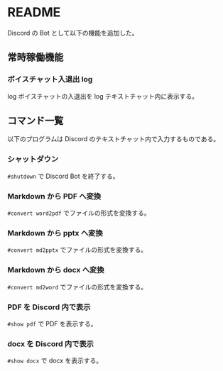 # README

Discord の Bot として以下の機能を追加した。

## 常時稼働機能

### ボイスチャット入退出 log

log ボイスチャットの入退出を log テキストチャット内に表示する。

## コマンド一覧

以下のプログラムは Discord のテキストチャット内で入力するものである。

### シャットダウン

`#shutdown` で Discord Bot を終了する。

### Markdown から PDF へ変換

`#convert word2pdf` でファイルの形式を変換する。

### Markdown から pptx へ変換

`#convert md2pptx` でファイルの形式を変換する。

### Markdown から docx へ変換

`#convert md2word` でファイルの形式を変換する。

### PDF を Discord 内で表示

`#show pdf` で PDF を表示する。

### docx を Discord 内で表示

`#show docx` で docx を表示する。
